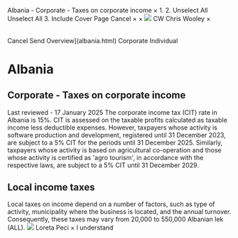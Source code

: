 Albania - Corporate - Taxes on corporate income
×
1.
2.
Unselect All
Unselect All
3.
Include Cover Page
Cancel
×
×
![](-/media/world-wide-tax-summaries/attachments/global---chris-wooley.ashx%3Frev=ac5e5f3223b34096b1afc2a6009c7320&revision=ac5e5f32-23b3-4096-b1af-c2a6009c7320&hash=859B7ADC84DC2CBEC9760E9E6EE7DE6D0A8BFCDF)
CW
Chris Wooley
×
######
Cancel
Send
Overview](albania.html)
Corporate
Individual
# Albania
## Corporate - Taxes on corporate income
Last reviewed - 17 January 2025
The corporate income tax (CIT) rate in Albania is 15%. CIT is assessed on the taxable profits calculated as taxable income less deductible expenses.
However, taxpayers whose activity is software production and development, registered until 31 December 2023, are subject to a 5% CIT for the periods until 31 December 2025. Similarly, taxpayers whose activity is based on agricultural co-operation and those whose activity is certified as 'agro tourism', in accordance with the respective laws, are subject to a 5% CIT until 31 December 2029.
## Local income taxes
Local taxes on income depend on a number of factors, such as type of activity, municipality where the business is located, and the annual turnover. Consequently, these taxes may vary from 20,000 to 550,000 Albanian lek (ALL).
![](-/media/world-wide-tax-summaries/attachments/albania_kosovo---loreta_peci.ashx%3Frev=2ff41f7c01a94d039e7aafa977b384db&revision=2ff41f7c-01a9-4d03-9e7a-afa977b384db&hash=55AC396F685CC0AD5A8599FF8C86F658641A6DE5)
Loreta Peci
×
I understand